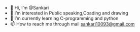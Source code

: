 - 👋 Hi, I’m @Sankari
- 👀 I’m interested in Public speaking,Coading and drawing 
- 🌱 I’m currently learning C-programming and python
- 📫 How to reach me through mail sankari10093@gmail.com

